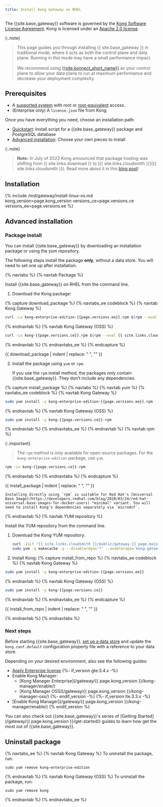 ```yaml
---
title: Install Kong Gateway on RHEL
---
```


The {{site.base_gateway}} software is governed by the
[Kong Software License Agreement](https://konghq.com/kongsoftwarelicense).
Kong is licensed under an
[Apache 2.0 license](https://github.com/Kong/kong/blob/master/LICENSE).

{:.note}
> This page guides you through installing {{ site.base_gateway }} in traditional mode, where it acts as both the control plane and data plane. Running in this mode may have a small performance impact.
> <br><br>
> We recommend using [{{site.konnect_short_name}}](https://konghq.com/products/kong-konnect/register?utm_medium=referral&utm_source=docs&utm_campaign=install-ubuntu) as your control plane to allow your data plane to run at maximum performance and decrease your deployment complexity.

## Prerequisites

* A [supported system](/gateway/{{page.kong_version}}/support-policy/#supported-versions) with root or [root-equivalent](/gateway/{{page.kong_version}}/production/running-kong/kong-user/) access.
* (Enterprise only) A `license.json` file from Kong

Once you have everything you need, choose an installation path: 
  * [Quickstart](#installation): Install script for a {{site.base_gateway}} package and PostgreSQL database
  * [Advanced installation](#advanced-installation): Choose your own pieces to install

{:.note}
> **Note:** In July of 2023 Kong announced that package hosting was shifting from {{ site.links.download }} to [{{ site.links.cloudsmith }}]({{ site.links.cloudsmith }}). Read more about it in this [blog post](https://konghq.com/blog/product-releases/changes-to-kong-package-hosting)!

## Installation

{% include /md/gateway/install-linux-os.md kong_version=page.kong_version versions_ce=page.versions.ce versions_ee=page.versions.ee %}

## Advanced installation

### Package install

You can install {{site.base_gateway}} by downloading an installation package or using the yum repository.

The following steps install the package **only**, without a data store. 
You will need to set one up after installation.

{% navtabs %}
{% navtab Package %}

Install {{site.base_gateway}} on RHEL from the command line.

1. Download the Kong package:

{% capture download_package %}
{% navtabs_ee codeblock %}
{% navtab Kong Gateway %}
```bash
curl -Lo kong-enterprise-edition-{{page.versions.ee}}.rpm $(rpm --eval {{ site.links.cloudsmith }}/public/gateway-{{ page.major_minor_version }}/rpm/el/%{rhel}/x86_64/kong-enterprise-edition-{{page.versions.ee}}.el%{rhel}.x86_64.rpm)
```
{% endnavtab %}
{% navtab Kong Gateway (OSS) %}
```bash
curl -Lo kong-{{page.versions.ce}}.rpm $(rpm --eval {{ site.links.cloudsmith }}/public/gateway-{{ page.major_minor_version }}/rpm/el/%{rhel}/x86_64/kong-{{page.versions.ce}}.el%{rhel}.x86_64.rpm)
 ```
{% endnavtab %}
{% endnavtabs_ee %}
{% endcapture %}

{{ download_package | indent | replace: " </code>", "</code>" }}

2. Install the package using `yum` or `rpm`.

    If you use the `rpm` install method, the packages _only_ contain {{site.base_gateway}}. They don't include any dependencies.

{% capture install_package %}
{% navtabs %}
{% navtab yum %}
{% navtabs_ee codeblock %}
{% navtab Kong Gateway %}
```bash
sudo yum install -y kong-enterprise-edition-{{page.versions.ee}}.rpm
```
{% endnavtab %}
{% navtab Kong Gateway (OSS) %}
```bash
sudo yum install -y kong-{{page.versions.ce}}.rpm
```
{% endnavtab %}
{% endnavtabs_ee %}
{% endnavtab %}
{% navtab rpm %}

{:.important}
> The `rpm` method is only available for open-source packages. For the `kong-enterprise-edition` package, use `yum`.

```bash
rpm -iv kong-{{page.versions.ce}}.rpm
```
{% endnavtab %}
{% endnavtabs %}
{% endcapture %}

{{ install_package | indent | replace: " </code>", "</code>" }}

    Installing directly using `rpm` is suitable for Red Hat's [Universal Base Image](https://developers.redhat.com/blog/2020/03/24/red-hat-universal-base-images-for-docker-users) "minimal" variant. You will need to install Kong's dependencies separately via `microdnf`.

{% endnavtab %}
{% navtab YUM repository %}

Install the YUM repository from the command line.

1. Download the Kong YUM repository:
    ```bash
    curl -1sLf "{{ site.links.cloudsmith }}/public/gateway-{{ page.major_minor_version }}/config.rpm.txt?distro=el&codename=$(rpm --eval '%{rhel}')" | sudo tee /etc/yum.repos.d/kong-gateway-{{ page.major_minor_version }}.repo
    sudo yum -q makecache -y --disablerepo='*' --enablerepo='kong-gateway-{{ page.major_minor_version }}'
    ```

2. Install Kong:
{% capture install_from_repo %}
{% navtabs_ee codeblock %}
{% navtab Kong Gateway %}
```bash
sudo yum install -y kong-enterprise-edition-{{page.versions.ee}}
```
{% endnavtab %}
{% navtab Kong Gateway (OSS) %}
```bash
sudo yum install -y kong-{{page.versions.ce}}
```
{% endnavtab %}
{% endnavtabs_ee %}
{% endcapture %}

{{ install_from_repo | indent | replace: " </code>", "</code>" }}

{% endnavtab %}
{% endnavtabs %}

### Next steps

Before starting {{site.base_gateway}}, [set up a data store](/gateway/{{page.kong_version}}/install/post-install/set-up-data-store/) 
and update the `kong.conf.default` configuration property file with a reference to your data store.

Depending on your desired environment, also see the following guides:
* [Apply Enterprise license](/gateway/{{page.kong_version}}/licenses/deploy/) 
{%- if_version gte:3.4.x -%}
* Enable Kong Manager:
  * [Kong Manager Enterprise](/gateway/{{ page.kong_version }}/kong-manager/enable/)
  * [Kong Manager OSS](/gateway/{{ page.kong_version }}/kong-manager-oss/)
{%- endif_version -%}
{%- if_version lte:3.3.x -%}
* [Enable Kong Manager](/gateway/{{ page.kong_version }}/kong-manager/enable/)
{% endif_version %}

You can also check out {{site.base_gateway}}'s series of
[Getting Started](/gateway/{{ page.kong_version }}/get-started/) guides to learn how 
get the most out of {{site.base_gateway}}.

## Uninstall package

{% navtabs_ee %}
{% navtab Kong Gateway %}
To uninstall the package, run: 
```
sudo yum remove kong-enterprise-edition
```
{% endnavtab %}
{% navtab Kong Gateway (OSS) %}
To uninstall the package, run: 
```
sudo yum remove kong
```
{% endnavtab %}
{% endnavtabs_ee %}